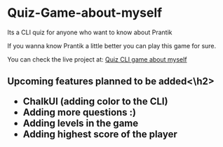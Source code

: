 # Quiz-Game-about-myself
Its a CLI quiz for anyone who want to know about Prantik

If you wanna know Prantik a little better you can play this game for sure.

You can check the live project at: [Quiz CLI game about myself](https://fueler.io/prantikseal/quiz-game-about-myself)

<h2>Upcoming features planned to be added<\h2>

- ChalkUI (adding color to the CLI)
- Adding more questions :)
- Adding levels in the game
- Adding highest score of the player
